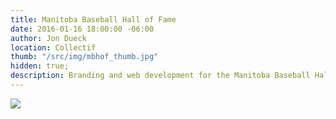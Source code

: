 ```yaml
---
title: Manitoba Baseball Hall of Fame
date: 2016-01-16 18:00:00 -06:00
author: Jon Dueck
location: Collectif
thumb: "/src/img/mbhof_thumb.jpg"
hidden: true;
description: Branding and web development for the Manitoba Baseball Hall of Fame in Morden, MB.
---
```


![](/src/img/mbhof_thumb.jpg)
